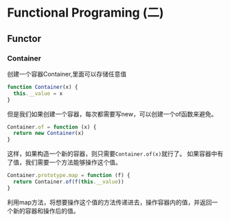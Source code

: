# Functional Programing (二)  
## Functor
### Container  
创建一个容器Container,里面可以存储任意值  
```js
function Container(x) {
  this.__value = x
}
```

但是我们如果创建一个容器，每次都需要写new，可以创建一个of函数来避免。  
```js
Container.of = function (x) {
  return new Container(x)
}
```

这样，如果构造一个新的容器，则只需要`Container.of(x)`就行了。 如果容器中有了值，我们需要一个方法能够操作这个值。
```js
Container.prototype.map = function (f) {
  return Container.of(f(this.__value))
}
```

利用map方法，将想要操作这个值的方法传递进去，操作容器内的值，并返回一个新的容器和操作后的值。